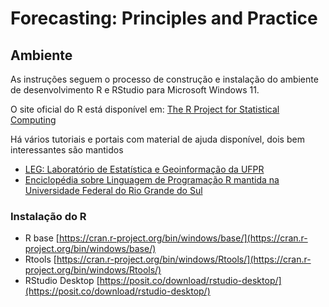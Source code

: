 # Forecasting: Principles and Practice

## Ambiente

As instruções seguem o processo de construção e instalação do ambiente de desenvolvimento R e RStudio para Microsoft Windows 11.

O site oficial do R está disponível em: [The R Project for Statistical Computing](https://www.r-project.org/)

Há vários tutoriais e portais com material de ajuda disponível, dois bem interessantes são mantidos

* [LEG: Laboratório de Estatística e Geoinformação da UFPR](http://leg.ufpr.br/~paulojus/embrapa/Rembrapa/)
* [Enciclopédia sobre Linguagem de Programação R mantida na Universidade Federal do Rio Grande do Sul](https://www.ufrgs.br/wiki-r)

### Instalação do R

* R base [https://cran.r-project.org/bin/windows/base/](https://cran.r-project.org/bin/windows/base/)
* Rtools [https://cran.r-project.org/bin/windows/Rtools/](https://cran.r-project.org/bin/windows/Rtools/)
* RStudio Desktop [https://posit.co/download/rstudio-desktop/](https://posit.co/download/rstudio-desktop/)
